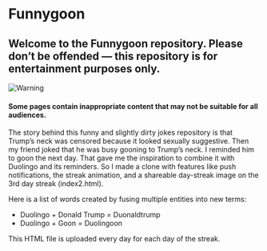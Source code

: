 # Funnygoon

## Welcome to the Funnygoon repository. Please don’t be offended — this repository is for entertainment purposes only.

![Warning](https://img.shields.io/badge/⚠️-Warning-orange)
#### Some pages contain inappropriate content that may not be suitable for all audiences.

The story behind this funny and slightly dirty jokes repository is that Trump’s neck was censored because it looked sexually suggestive. Then my friend joked that he was busy gooning to Trump’s neck. I reminded him to goon the next day. That gave me the inspiration to combine it with Duolingo and its reminders. So I made a clone with features like push notifications, the streak animation, and a shareable day-streak image on the 3rd day streak (index2.html).

Here is a list of words created by fusing multiple entities into new terms:
- Duolingo + Donald Trump = Duonaldtrump
- Duolingo + Goon = Duolingoon

This HTML file is uploaded every day for each day of the streak.
